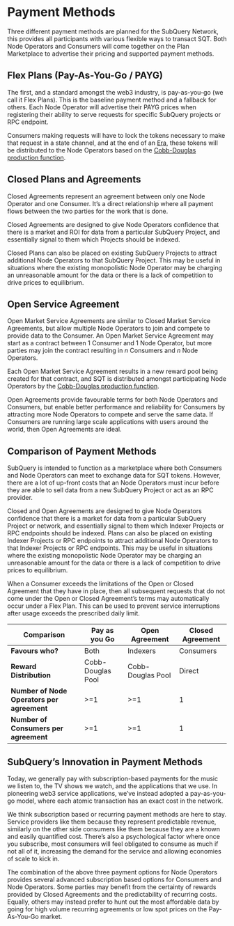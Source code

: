 # Payment Methods

Three different payment methods are planned for the SubQuery Network, this provides all participants with various flexible ways to transact SQT. Both Node Operators and Consumers will come together on the Plan Marketplace to advertise their pricing and supported payment methods.

## Flex Plans (Pay-As-You-Go / PAYG)

The first, and a standard amongst the web3 industry, is pay-as-you-go (we call it Flex Plans). This is the baseline payment method and a fallback for others. Each Node Operator will advertise their PAYG prices when registering their ability to serve requests for specific SubQuery projects or RPC endpoint.

Consumers making requests will have to lock the tokens necessary to make that request in a state channel, and at the end of an [Era](./era.md), these tokens will be distributed to the Node Operators based on the [Cobb-Douglas production function](./reward-distribution.md).

## Closed Plans and Agreements

Closed Agreements represent an agreement between only one Node Operator and one Consumer. It’s a direct relationship where all payment flows between the two parties for the work that is done.

Closed Agreements are designed to give Node Operators confidence that there is a market and ROI for data from a particular SubQuery Project, and essentially signal to them which Projects should be indexed.

Closed Plans can also be placed on existing SubQuery Projects to attract additional Node Operators to that SubQuery Project. This may be useful in situations where the existing monopolistic Node Operator may be charging an unreasonable amount for the data or there is a lack of competition to drive prices to equilibrium.

## Open Service Agreement

Open Market Service Agreements are similar to Closed Market Service Agreements, but allow multiple Node Operators to join and compete to provide data to the Consumer. An Open Market Service Agreement may start as a contract between 1 Consumer and 1 Node Operator, but more parties may join the contract resulting in _n_ Consumers and _n_ Node Operators.

Each Open Market Service Agreement results in a new reward pool being created for that contract, and SQT is distributed amongst participating Node Operators by the [Cobb-Douglas production function](./reward-distribution.md#cobb-douglas-production-function).

Open Agreements provide favourable terms for both Node Operators and Consumers, but enable better performance and reliability for Consumers by attracting more Node Operators to compete and serve the same data. If Consumers are running large scale applications with users around the world, then Open Agreements are ideal.

## Comparison of Payment Methods

SubQuery is intended to function as a marketplace where both Consumers and Node Operators can meet to exchange data for SQT tokens. However, there are a lot of up-front costs that an Node Operators must incur before they are able to sell data from a new SubQuery Project or act as an RPC provider.

Closed and Open Agreements are designed to give Node Operators confidence that there is a market for data from a particular SubQuery Project or network, and essentially signal to them which Indexer Projects or RPC endpoints should be indexed. Plans can also be placed on existing Indexer Projects or RPC endpoints to attract additional Node Operators to that Indexer Projects or RPC endpoints. This may be useful in situations where the existing monopolistic Node Operator may be charging an unreasonable amount for the data or there is a lack of competition to drive prices to equilibrium.

When a Consumer exceeds the limitations of the Open or Closed Agreement that they have in place, then all subsequent requests that do not come under the Open or Closed Agreement’s terms may automatically occur under a Flex Plan. This can be used to prevent service interruptions after usage exceeds the prescribed daily limit.

| Comparison                                 | Pay as you Go     | Open Agreement    | Closed Agreement |
| ------------------------------------------ | ----------------- | ----------------- | ---------------- |
| **Favours who?**                           | Both              | Indexers          | Consumers        |
| **Reward Distribution**                    | Cobb-Douglas Pool | Cobb-Douglas Pool | Direct           |
| **Number of Node Operators per agreement** | >=1               | >=1               | 1                |
| **Number of Consumers per agreement**      | >=1               | >=1               | 1                |

## SubQuery’s Innovation in Payment Methods

Today, we generally pay with subscription-based payments for the music we listen to, the TV shows we watch, and the applications that we use. In pioneering web3 service applications, we’ve instead adopted a pay-as-you-go model, where each atomic transaction has an exact cost in the network.

We think subscription based or recurring payment methods are here to stay. Service providers like them because they represent predictable revenue, similarly on the other side consumers like them because they are a known and easily quantified cost. There’s also a psychological factor where once you subscribe, most consumers will feel obligated to consume as much if not all of it, increasing the demand for the service and allowing economies of scale to kick in.

The combination of the above three payment options for Node Operators provides several advanced subscription based options for Consumers and Node Operators. Some parties may benefit from the certainty of rewards provided by Closed Agreements and the predictability of recurring costs. Equally, others may instead prefer to hunt out the most affordable data by going for high volume recurring agreements or low spot prices on the Pay-As-You-Go market.
